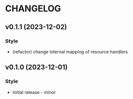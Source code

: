 # CHANGELOG



## v0.1.1 (2023-12-02)

### Style

* (refactor) change internal mapping of resource handlers

## v0.1.0 (2023-12-01)

### Style

* Initial release - minor
